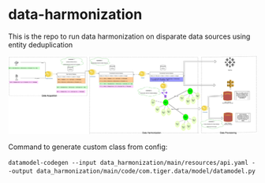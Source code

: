 # data-harmonization
This is the repo to run data harmonization on disparate data sources using entity deduplication 

![Flow Diagram](https://github.com/rajdeep07/data-harmonization/blob/main/data_harmonization/main/data/Data_Harmonization.jpg)

Command to generate custom class from config:

`datamodel-codegen --input data_harmonization/main/resources/api.yaml --output data_harmonization/main/code/com.tiger.data/model/datamodel.py`